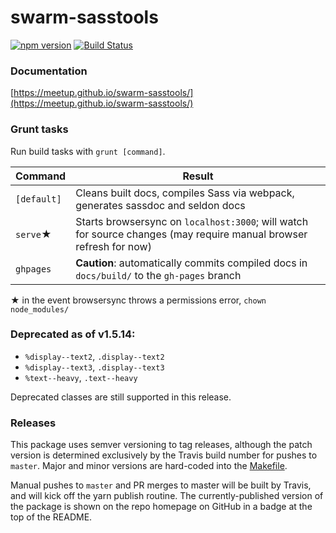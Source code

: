 swarm-sasstools
===============
[![npm version](https://badge.fury.io/js/swarm-sasstools.svg)](https://badge.fury.io/js/swarm-sasstools)
[![Build Status](https://travis-ci.org/meetup/swarm-sasstools.svg?branch=master)](https://travis-ci.org/meetup/swarm-sasstools)

### Documentation
[https://meetup.github.io/swarm-sasstools/](https://meetup.github.io/swarm-sasstools/)

### Grunt tasks

Run build tasks with `grunt [command]`.

Command              | Result
-------------------- | -----------------------------
`[default]`          | Cleans built docs, compiles Sass via webpack, generates sassdoc and seldon docs
`serve`&#9733;       | Starts browsersync on `localhost:3000`; will watch for source changes (may require manual browser refresh for now)
`ghpages`            | __Caution__: automatically commits compiled docs in `docs/build/` to the `gh-pages` branch

&#9733; in the event browsersync throws a permissions error, `chown` `node_modules/`

### Deprecated as of v1.5.14:
* `%display--text2`, `.display--text2`
* `%display--text3`, `.display--text3`
* `%text--heavy`, `.text--heavy`

Deprecated classes are still supported in this release.

### Releases
This package uses semver versioning to tag releases, although the patch version
is determined exclusively by the Travis build number for pushes to `master`.
Major and minor versions are hard-coded into the [Makefile](Makefile#L2).

Manual pushes to `master` and PR merges to master will be built by Travis, and
will kick off the yarn publish routine. The currently-published version of the
package is shown on the repo homepage on GitHub in a badge at the top of the
README.
